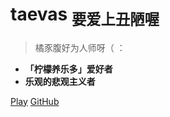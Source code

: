 # taevas <sub>要爱上丑陋喔</sub>

> 橘豕腹好为人师呀（ ：

- **「柠檬养乐多」爱好者**
- **乐观的悲观主义者**

[Play](readme.md)
[GitHub](https://github.com/zyvas)
